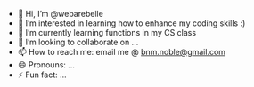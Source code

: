 - 👋 Hi, I’m @webarebelle
- 👀 I’m interested in learning how to enhance my coding skills :)
- 🌱 I’m currently learning functions in my CS class
- 💞️ I’m looking to collaborate on ...
- 📫 How to reach me: email me @ bnm.noble@gmail.com
- 😄 Pronouns: ...
- ⚡ Fun fact: ...

<!---
webarebelle/webarebelle is a ✨ special ✨ repository because its `README.md` (this file) appears on your GitHub profile.
You can click the Preview link to take a look at your changes.
--->
